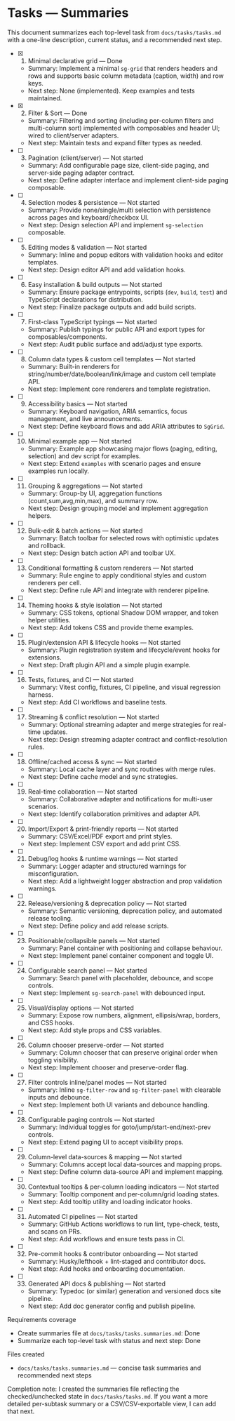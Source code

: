 # Tasks — Summaries

This document summarizes each top-level task from `docs/tasks/tasks.md` with a one-line description, current status, and a recommended next step.

- [x] 1. Minimal declarative grid — Done
  - Summary: Implement a minimal `sg-grid` that renders headers and rows and supports basic column metadata (caption, width) and row keys.
  - Next step: None (implemented). Keep examples and tests maintained.

- [x] 2. Filter & Sort — Done
  - Summary: Filtering and sorting (including per-column filters and multi-column sort) implemented with composables and header UI; wired to client/server adapters.
  - Next step: Maintain tests and expand filter types as needed.

- [ ] 3. Pagination (client/server) — Not started
  - Summary: Add configurable page size, client-side paging, and server-side paging adapter contract.
  - Next step: Define adapter interface and implement client-side paging composable.

- [ ] 4. Selection modes & persistence — Not started
  - Summary: Provide none/single/multi selection with persistence across pages and keyboard/checkbox UI.
  - Next step: Design selection API and implement `sg-selection` composable.

- [ ] 5. Editing modes & validation — Not started
  - Summary: Inline and popup editors with validation hooks and editor templates.
  - Next step: Design editor API and add validation hooks.

- [ ] 6. Easy installation & build outputs — Not started
  - Summary: Ensure package entrypoints, scripts (`dev`, `build`, `test`) and TypeScript declarations for distribution.
  - Next step: Finalize package outputs and add build scripts.

- [ ] 7. First-class TypeScript typings — Not started
  - Summary: Publish typings for public API and export types for composables/components.
  - Next step: Audit public surface and add/adjust type exports.

- [ ] 8. Column data types & custom cell templates — Not started
  - Summary: Built-in renderers for string/number/date/boolean/link/image and custom cell template API.
  - Next step: Implement core renderers and template registration.

- [ ] 9. Accessibility basics — Not started
  - Summary: Keyboard navigation, ARIA semantics, focus management, and live announcements.
  - Next step: Define keyboard flows and add ARIA attributes to `SgGrid`.

- [ ] 10. Minimal example app — Not started
  - Summary: Example app showcasing major flows (paging, editing, selection) and dev script for examples.
  - Next step: Extend `examples` with scenario pages and ensure examples run locally.

- [ ] 11. Grouping & aggregations — Not started
  - Summary: Group-by UI, aggregation functions (count,sum,avg,min,max), and summary row.
  - Next step: Design grouping model and implement aggregation helpers.

- [ ] 12. Bulk-edit & batch actions — Not started
  - Summary: Batch toolbar for selected rows with optimistic updates and rollback.
  - Next step: Design batch action API and toolbar UX.

- [ ] 13. Conditional formatting & custom renderers — Not started
  - Summary: Rule engine to apply conditional styles and custom renderers per cell.
  - Next step: Define rule API and integrate with renderer pipeline.

- [ ] 14. Theming hooks & style isolation — Not started
  - Summary: CSS tokens, optional Shadow DOM wrapper, and token helper utilities.
  - Next step: Add tokens CSS and provide theme examples.

- [ ] 15. Plugin/extension API & lifecycle hooks — Not started
  - Summary: Plugin registration system and lifecycle/event hooks for extensions.
  - Next step: Draft plugin API and a simple plugin example.

- [ ] 16. Tests, fixtures, and CI — Not started
  - Summary: Vitest config, fixtures, CI pipeline, and visual regression harness.
  - Next step: Add CI workflows and baseline tests.

- [ ] 17. Streaming & conflict resolution — Not started
  - Summary: Optional streaming adapter and merge strategies for real-time updates.
  - Next step: Design streaming adapter contract and conflict-resolution rules.

- [ ] 18. Offline/cached access & sync — Not started
  - Summary: Local cache layer and sync routines with merge rules.
  - Next step: Define cache model and sync strategies.

- [ ] 19. Real-time collaboration — Not started
  - Summary: Collaborative adapter and notifications for multi-user scenarios.
  - Next step: Identify collaboration primitives and adapter API.

- [ ] 20. Import/Export & print-friendly reports — Not started
  - Summary: CSV/Excel/PDF export and print styles.
  - Next step: Implement CSV export and add print CSS.

- [ ] 21. Debug/log hooks & runtime warnings — Not started
  - Summary: Logger adapter and structured warnings for misconfiguration.
  - Next step: Add a lightweight logger abstraction and prop validation warnings.

- [ ] 22. Release/versioning & deprecation policy — Not started
  - Summary: Semantic versioning, deprecation policy, and automated release tooling.
  - Next step: Define policy and add release scripts.

- [ ] 23. Positionable/collapsible panels — Not started
  - Summary: Panel container with positioning and collapse behaviour.
  - Next step: Implement panel container component and toggle UI.

- [ ] 24. Configurable search panel — Not started
  - Summary: Search panel with placeholder, debounce, and scope controls.
  - Next step: Implement `sg-search-panel` with debounced input.

- [ ] 25. Visual/display options — Not started
  - Summary: Expose row numbers, alignment, ellipsis/wrap, borders, and CSS hooks.
  - Next step: Add style props and CSS variables.

- [ ] 26. Column chooser preserve-order — Not started
  - Summary: Column chooser that can preserve original order when toggling visibility.
  - Next step: Implement chooser and preserve-order flag.

- [ ] 27. Filter controls inline/panel modes — Not started
  - Summary: Inline `sg-filter-row` and `sg-filter-panel` with clearable inputs and debounce.
  - Next step: Implement both UI variants and debounce handling.

- [ ] 28. Configurable paging controls — Not started
  - Summary: Individual toggles for goto/jump/start-end/next-prev controls.
  - Next step: Extend paging UI to accept visibility props.

- [ ] 29. Column-level data-sources & mapping — Not started
  - Summary: Columns accept local data-sources and mapping props.
  - Next step: Define column data-source API and implement mapping.

- [ ] 30. Contextual tooltips & per-column loading indicators — Not started
  - Summary: Tooltip component and per-column/grid loading states.
  - Next step: Add tooltip utility and loading indicator hooks.

- [ ] 31. Automated CI pipelines — Not started
  - Summary: GitHub Actions workflows to run lint, type-check, tests, and scans on PRs.
  - Next step: Add workflows and ensure tests pass in CI.

- [ ] 32. Pre-commit hooks & contributor onboarding — Not started
  - Summary: Husky/lefthook + lint-staged and contributor docs.
  - Next step: Add hooks and onboarding documentation.

- [ ] 33. Generated API docs & publishing — Not started
  - Summary: Typedoc (or similar) generation and versioned docs site pipeline.
  - Next step: Add doc generator config and publish pipeline.


Requirements coverage
- Create summaries file at `docs/tasks/tasks.summaries.md`: Done
- Summarize each top-level task with status and next step: Done

Files created
- `docs/tasks/tasks.summaries.md` — concise task summaries and recommended next steps

Completion note: I created the summaries file reflecting the checked/unchecked state in `docs/tasks/tasks.md`. If you want a more detailed per-subtask summary or a CSV/CSV-exportable view, I can add that next.
